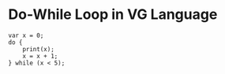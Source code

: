 # Do-While Loop in VG Language

```vg
var x = 0;
do {
    print(x);
    x = x + 1;
} while (x < 5);
```
